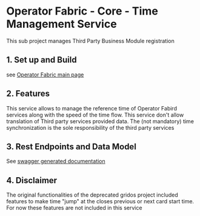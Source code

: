 # Operator Fabric - Core - Time Management Service

This sub project manages Third Party Business Module registration

## 1. Set up and Build

see [Operator Fabric main page](../../README.md)

## 2. Features

This service allows to manage the reference time of Operator Fabird services along
with the speed of the time flow. This service don't allow translation of
Third party services provided data. The (not mandatory) time synchronization
is the sole responsibility of the third party services

## 3. Rest Endpoints and Data Model

See [swagger generated documentation](build/doc/api/index.html)

## 4. Disclaimer

The original functionalities of the deprecated gridos project included features
to make time "jump" at the closes previous or next card start time. For
now these features are not included in this service